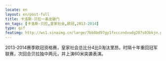 ```yaml
---
locate: en
layout: en/post-full
title: 卡洛斯·贝拉一条龙破门
en_tags: [卡洛斯·贝拉,皇家社会,欧冠,2013-2014]
type: gif
featimg: http://ws1.sinaimg.cn/large/7bb8bd97gy1fxcczndvudg207s03bkjn.gif
---
```


2013-2014赛季欧冠资格赛，皇家社会总比分4比0淘汰里昂，时隔十年重回冠军联赛，次回合贝拉独中两元，并上演60米突袭表演。